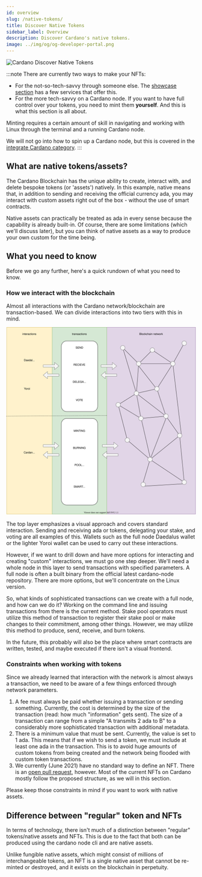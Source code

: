 ```yaml
---
id: overview
slug: /native-tokens/
title: Discover Native Tokens
sidebar_label: Overview
description: Discover Cardano's native tokens. 
image: ../img/og/og-developer-portal.png
---
```


![Cardano Discover Native Tokens](../../static/img/card-native-tokens-title.svg)

:::note
There are currently two ways to make your NFTs:

- For the not-so-tech-savvy through someone else. The [showcase section](../../showcase/?tags=nft) has a few services that offer this.
- For the more tech-savvy on a Cardano node. If you want to have full control over your tokens, you need to mint them **yourself**. And this is what this section is all about.

Minting requires a certain amount of skill in navigating and working with Linux through the terminal and a running Cardano node.

We will not go into how to spin up a Cardano node, but this is covered in the [integrate Cardano category](../get-started/installing-cardano-node).
:::

## What are native tokens/assets?

The Cardano Blockchain has the unique ability to create, interact with, and delete bespoke tokens (or 'assets') natively. In this example, native means that, in addition to sending and receiving the official currency ada, you may interact with custom assets right out of the box - without the use of smart contracts.

Native assets can practically be treated as ada in every sense because the capability is already built-in. Of course, there are some limitations (which we'll discuss later), but you can think of native assets as a way to produce your own custom for the time being.

## What you need to know 
Before we go any further, here's a quick rundown of what you need to know.

### How we interact with the blockchain
Almost all interactions with the Cardano network/blockchain are transaction-based. We can divide interactions into two tiers with this in mind.

![img](../../static/img/nfts/overview_nfts.svg)

The top layer emphasizes a visual approach and covers standard interaction. Sending and receiving ada or tokens, delegating your stake, and voting are all examples of this. Wallets such as the full node Daedalus wallet or the lighter Yoroi wallet can be used to carry out these interactions.

However, if we want to drill down and have more options for interacting and creating "custom" interactions, we must go one step deeper. We'll need a whole node in this layer to send transactions with specified parameters. A full node is often a built binary from the official latest cardano-node repository. There are more options, but we'll concentrate on the Linux version.

So, what kinds of sophisticated transactions can we create with a full node, and how can we do it? Working on the command line and issuing transactions from there is the current method. Stake pool operators must utilize this method of transaction to register their stake pool or make changes to their commitment, among other things. However, we may utilize this method to produce, send, receive, and burn tokens.

In the future, this probably will also be the place where smart contracts are written, tested, and maybe executed if there isn't a visual frontend.

### Constraints when working with tokens

Since we already learned that interaction with the network is almost always a transaction, we need to be aware of a few things enforced through network parameters.

1. A fee must always be paid whether issuing a transaction or sending something. Currently, the cost is determined by the size of the transaction (read: how much "information" gets sent). The size of a transaction can range from a simple "A transmits 2 ada to B" to a considerably more sophisticated transaction with additional metadata.
2. There is a minimum value that must be sent. Currently, the value is set to 1 ada. This means that if we wish to send a token, we must include at least one ada in the transaction. This is to avoid huge amounts of custom tokens from being created and the network being flooded with custom token transactions.
3. We currently (June 2021) have no standard way to define an NFT. There is an [open pull request](https://github.com/cardano-foundation/CIPs/pull/85), however. Most of the current NFTs on Cardano mostly follow the proposed structure, as we will in this section.

Please keep those constraints in mind if you want to work with native assets.

## Difference between "regular" token and NFTs

In terms of technology, there isn't much of a distinction between "regular" tokens/native assets and NFTs. This is due to the fact that both can be produced using the cardano node cli and are native assets.

Unlike fungible native assets, which might consist of millions of interchangeable tokens, an NFT is a single native asset that cannot be re-minted or destroyed, and it exists on the blockchain in perpetuity.
